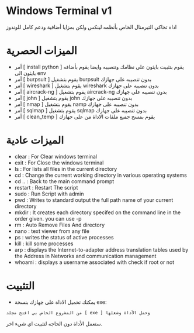
# Windows Terminal v1
اداة تحاكي التيرمنال الخاص بأنظمه لينكس ولكن بمزايا أضافية ودعم كامل للوندوز

# الميزات الحصرية
- أمر [ install python ] يقوم بتثبيت بايثون على نظامك وتنصيبه وايضا يقوم بأضافه بايثون الى env
- أمر [ burpsuit ] يقوم بتشغيل burpsuit بدون تنصيبه على جهازك
- أمر [ wireshark ] يقوم بتشغيل wireshark بدون تنصيبه على جهازك
- أمر [ aircrack-ng ] يقوم بتشغيل aircrack-ng بدون تنصيبه على جهازك
- أمر [ john ] يقوم بتشغيل john بدون تنصيبه على جهازك
- أمر [ nmap ] يقوم بتشغيل namp بدون تنصيبه على جهازك
- أمر [ sqlmap ] يقوم بتشغيل sqlmap بدون تنصيبه على جهازك
- أمر [ clean_temp ] يقوم بمسح جميع ملفات الاداة من على جهازك
# الميزات عادية
- clear   : For Clear windows terminal
- exit    : For Close the windows terminal
- ls      : For lists all files in the current directory
- cd      : Change the current working directory in various operating systems
- cd ..   : Back to the main command prompt
- restart : Restart The script
- sudo    : Run Script with admin
- pwd     : Writes to standard output the full path name of your current directory
- mkdir   : It creates each directory specifed on the command line in the order given. you can use -p
- rm      : Auto Remove Files And directory
- nano    : text viewer from any file
- ps      : writes the status of active processes
- kill    : kill some processes
- arp     : displays the Internet-to-adapter address translation tables used by the Address in Networks and communication management
- whoami  : displays a username associated with check if root or not
# التثبيت
- يمكنك تحميل الاداة على جهازك بنسخة exe:
```
من المشروع الخاص بي افتح مجلد [ exe ] وحمل الأداة وشغلها
```
ستعمل الأداة دون الحاجه لتثبيت اي شيء اخر.
